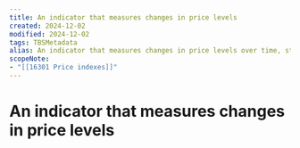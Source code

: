 ```yaml
---
title: An indicator that measures changes in price levels
created: 2024-12-02
modified: 2024-12-02
tags: TBSMetadata
alias: An indicator that measures changes in price levels over time, stated in terms of a base point of time where the price level is arbitrarily set at 100.
scopeNote:
- "[[16301 Price indexes]]"
---
```

# An indicator that measures changes in price levels
